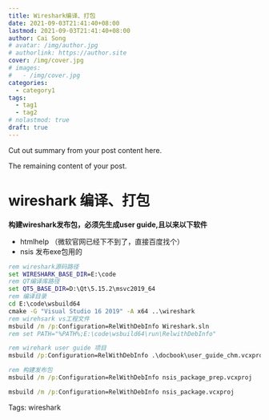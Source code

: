 ```yaml
---
title: Wireshark编译、打包
date: 2021-09-03T21:41:40+08:00
lastmod: 2021-09-03T21:41:40+08:00
author: Cai Song
# avatar: /img/author.jpg
# authorlink: https://author.site
cover: /img/cover.jpg
# images:
#   - /img/cover.jpg
categories:
  - category1
tags:
  - tag1
  - tag2
# nolastmod: true
draft: true
---
```


Cut out summary from your post content here.

<!--more-->

The remaining content of your post.
# wireshark 编译、打包
**构建wireshark发布包，必须先生成user guide,且以来以下软件**
* htmlhelp （微软官网已经下不到了，直接百度找个）
* nsis 发布exe包用的
```bat
rem wireshark源码路径
set WIRESHARK_BASE_DIR=E:\code
rem QT编译库路径
set QT5_BASE_DIR=D:\Qt\5.15.2\msvc2019_64
rem 编译目录
cd E:\code\wsbuild64
cmake -G "Visual Studio 16 2019" -A x64 ..\wireshark
rem wirehsark vs工程文件
msbuild /m /p:Configuration=RelWithDebInfo Wireshark.sln
rem set PATH="%PATH%;E:\code\wsbuild64\run\RelwithDebInfo"

rem wirehark user guide 项目
msbuild /p:Configuration=RelWithDebInfo .\docbook\user_guide_chm.vcxproj

rem 构建发布包
msbuild /m /p:Configuration=RelWithDebInfo nsis_package_prep.vcxproj

msbuild /m /p:Configuration=RelWithDebInfo nsis_package.vcxproj
```

Tags:
  wireshark